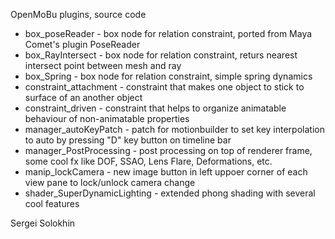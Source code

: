 OpenMoBu plugins, source code

* box_poseReader - box node for relation constraint, ported from Maya Comet's plugin PoseReader
* box_RayIntersect - box node for relation constraint, returs nearest intersect point between mesh and ray
* box_Spring - box node for relation constraint, simple spring dynamics
* constraint_attachment - constraint that makes one object to stick to surface of an another object
* constraint_driven - constraint that helps to organize animatable behaviour of non-animatable properties
* manager_autoKeyPatch - patch for motionbuilder to set key interpolation to auto by pressing "D" key button on timeline bar
* manager_PostProcessing - post processing on top of renderer frame, some cool fx like DOF, SSAO, Lens Flare, Deformations, etc.
* manip_lockCamera - new image button in left uppoer corner of each view pane to lock/unlock camera change
* shader_SuperDynamicLighting - extended phong shading with several cool features

Sergei <Neill3d> Solokhin
